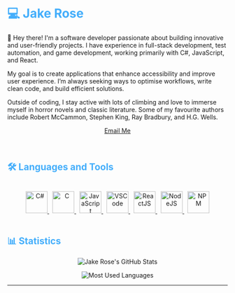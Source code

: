 <h1 style="color: #44AEFB;"> 💻 Jake Rose </h1>

<p align:"center" style="text-align: justify; margin: 0 50px; font-size: 17px;" >

👋 Hey there! I'm a software developer passionate about building innovative and user-friendly projects. I have experience in full-stack development, test automation, and game development, working primarily with C#, JavaScript, and React.

My goal is to create applications that enhance accessibility and improve user experience. I’m always seeking ways to optimise workflows, write clean code, and build efficient solutions.

Outside of coding, I stay active with lots of climbing and love to immerse myself in horror novels and classic literature. Some of my favourite authors include Robert McCammon, Stephen King, Ray Bradbury, and H.G. Wells.
<br>
<div align="center">

[Email Me](mailto:rosejake400@gmail.com)
</div>
</p>    
<br>

<!-- Languages and Tools -->
<h2 style="color: #44AEFB">🛠️ Languages and Tools</h2>
<div align="center" style="display:block;">
</div>
<br>   

<!-- Icons Resources -->
<!-- https://devicon.dev/ -->
<div align="center">
  <a href="https://dotnet.microsoft.com/en-us/languages/csharp/" target="_blank" rel="noreferrer">
    <img alt="C#" src="https://cdn.jsdelivr.net/gh/devicons/devicon@latest/icons/csharp/csharp-original.svg" width="50" height="50" />
  </a>&nbsp;
  <a href="https://www.cprogramming.com/" target="_blank" rel="noreferrer">
    <img alt="C" src="https://cdn.jsdelivr.net/gh/devicons/devicon/icons/c/c-original.svg" width="50" height="50" />
  </a>&nbsp;
  <a href="https://developer.mozilla.org/en-US/docs/Web/JavaScript" target="_blank" rel="noreferrer">
    <img alt="JavaScript" src="https://cdn.jsdelivr.net/gh/devicons/devicon/icons/javascript/javascript-plain.svg" width="50" height="50" />
  </a>&nbsp;
  <a href="https://code.visualstudio.com/" target="_blank" rel="noreferrer">
    <img alt="VSCode" src="https://cdn.jsdelivr.net/gh/devicons/devicon/icons/vscode/vscode-original.svg" width="50" height="50" />
  </a>&nbsp;
  <a href="https://reactjs.org/" target="_blank" rel="noreferrer">
    <img alt="ReactJS" src="https://cdn.jsdelivr.net/gh/devicons/devicon/icons/react/react-original.svg" width="50" height="50" />
  </a>&nbsp;
  <a href="https://nodejs.org/en/" target="_blank" rel="noreferrer">
    <img alt="NodeJS" src="https://cdn.jsdelivr.net/gh/devicons/devicon/icons/nodejs/nodejs-original.svg" width="50" height="50" />
  </a>&nbsp;
  <a href="https://www.npmjs.com/" target="_blank" rel="noreferrer">
    <img alt="NPM" src="https://cdn.jsdelivr.net/gh/devicons/devicon/icons/npm/npm-original-wordmark.svg" width="50" height="50" />
  </a>
</div>
<br>


<!-- Statistics -->
<h2 style="color: #44AEFB">📊 Statistics</h2>

<!-- Begin Stats Cards -->
<!-- Resources:  -->
<!-- Github & Languages Stats: https://github.com/anuraghazra/github-readme-stats --> 
<!-- Streak Stats: https://github.com/denvercoder1/github-readme-streak-stats -->
<div class="stats" align="center">

![Jake Rose's GitHub Stats](https://github-readme-stats.vercel.app/api?username=Jake2508&hide=stars&count_private=true&show_icons=true&theme=algolia&border_radius=20)

![Most Used Languages](https://github-readme-stats.vercel.app/api/top-langs/?username=Jake2508&layout=compact&show_icons=true&theme=algolia&border_radius=20)
</div>
<!--  End Stats Cards -->


---


<!-- 
🔗 Links 🔗
- My Github Portfolio Page:
https://github.com/Jake2508
- Github & Languages Stats Cards:
https://github.com/anuraghazra/github...
- Streak Stats Card:
https://github.com/denvercoder1/githu...
- SVG Icons Resource1:
https://devicon.dev/
